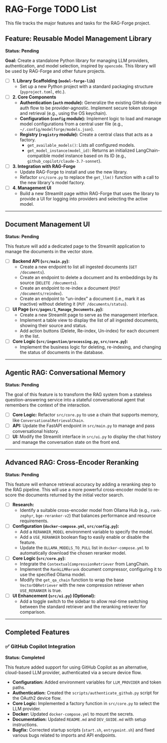 # RAG-Forge TODO List

This file tracks the major features and tasks for the RAG-Forge project.

## Feature: Reusable Model Management Library

**Status: Pending**

**Goal:** Create a standalone Python library for managing LLM providers, authentication, and model selection, inspired by `opencode`. This library will be used by RAG-Forge and other future projects.

-   [ ] **1. Library Scaffolding (`model-forge-lib`)**
    -   Set up a new Python project with a standard packaging structure (`pyproject.toml`, etc.).
-   [ ] **2. Core Components**
    -   **Authentication (`auth` module):** Generalize the existing GitHub device auth flow to be provider-agnostic. Implement secure token storage and retrieval (e.g., using the OS keychain).
    -   **Configuration (`config` module):** Implement logic to load and manage model configurations from a central user file (e.g., `~/.config/modelforge/models.json`).
    -   **Registry (`registry` module):** Create a central class that acts as a factory.
        -   `get_available_models()`: Lists all configured models.
        -   `get_model_instance(model_id)`: Returns an initialized LangChain-compatible model instance based on its ID (e.g., `github_copilot/claude-3.7-sonnet`).
-   [ ] **3. Integration with RAG-Forge**
    -   Update RAG-Forge to install and use the new library.
    -   Refactor `src/core.py` to replace the `get_llm()` function with a call to the new library's model factory.
-   [ ] **4. Management UI**
    -   Build a new Streamlit page within RAG-Forge that uses the library to provide a UI for logging into providers and selecting the active model.

---

## Document Management UI

**Status: Pending**

This feature will add a dedicated page to the Streamlit application to manage the documents in the vector store.

-   [ ] **Backend API (`src/main.py`):**
    -   Create a new endpoint to list all ingested documents (`GET /documents`).
    -   Create an endpoint to delete a document and its embeddings by its source (`DELETE /documents`).
    -   Create an endpoint to re-index a document (`POST /documents/reindex`).
    -   Create an endpoint to "un-index" a document (i.e., mark it as inactive) without deleting it (`PUT /documents/status`).
-   [ ] **UI Page (`src/pages/1_Manage_Documents.py`):**
    -   Create a new Streamlit page to serve as the management interface.
    -   Implement a table view to display the list of all ingested documents, showing their source and status.
    -   Add action buttons (Delete, Re-index, Un-index) for each document in the list.
-   [ ] **Core Logic (`src/ingestion/processing.py`, `src/core.py`):**
    -   Implement the business logic for deleting, re-indexing, and changing the status of documents in the database.

---

## Agentic RAG: Conversational Memory

**Status: Pending**

The goal of this feature is to transform the RAG system from a stateless question-answering service into a stateful conversational agent that remembers the context of the interaction.

-   [ ] **Core Logic:** Refactor `src/core.py` to use a chain that supports memory, like `ConversationalRetrievalChain`.
-   [ ] **API:** Update the FastAPI endpoint in `src/main.py` to manage and pass conversational history.
-   [ ] **UI:** Modify the Streamlit interface in `src/ui.py` to display the chat history and manage the conversation state on the front end.

---

## Advanced RAG: Cross-Encoder Reranking

**Status: Pending**

This feature will enhance retrieval accuracy by adding a reranking step to the RAG pipeline. This will use a more powerful cross-encoder model to re-score the documents returned by the initial vector search.

-   [ ] **Research:**
    -   Identify a suitable cross-encoder model from Ollama Hub (e.g., `rank-zephyr`, `bge-reranker-v2`) that balances performance and resource requirements.
-   [ ] **Configuration (`docker-compose.yml`, `src/config.py`):**
    -   Add a `RERANKER_MODEL` environment variable to specify the model.
    -   Add a `USE_RERANKER` boolean flag to easily enable or disable the feature.
    -   Update the `OLLAMA_MODELS_TO_PULL` list in `docker-compose.yml` to automatically download the chosen reranker model.
-   [ ] **Core Logic (`src/core.py`):**
    -   Integrate the `ContextualCompressionRetriever` from LangChain.
    -   Implement the `RankLLMRerank` document compressor, configuring it to use the specified Ollama model.
    -   Modify the `get_qa_chain` function to wrap the base `VectorDBRetriever` with the new compression retriever when `USE_RERANKER` is true.
-   [ ] **UI Enhancement (`src/ui.py`) (Optional):**
    -   Add a toggle switch to the sidebar to allow real-time switching between the standard retriever and the reranking retriever for comparison.

---

## Completed Features

### ✅ GitHub Copilot Integration

**Status: Completed**

This feature added support for using GitHub Copilot as an alternative, cloud-based LLM provider, authenticated via a secure device flow.

-   **Configuration:** Added environment variables for `LLM_PROVIDER` and token paths.
-   **Authentication:** Created the `scripts/authenticate_github.py` script for the OAuth2 device flow.
-   **Core Logic:** Implemented a factory function in `src/core.py` to select the LLM provider.
-   **Docker:** Updated `docker-compose.yml` to mount the secrets.
-   **Documentation:** Updated `README.md` and `DEV_GUIDE.md` with setup instructions.
-   **Bugfix:** Corrected startup scripts (`start.sh`, `entrypoint.sh`) and fixed various bugs related to imports and API endpoints. 